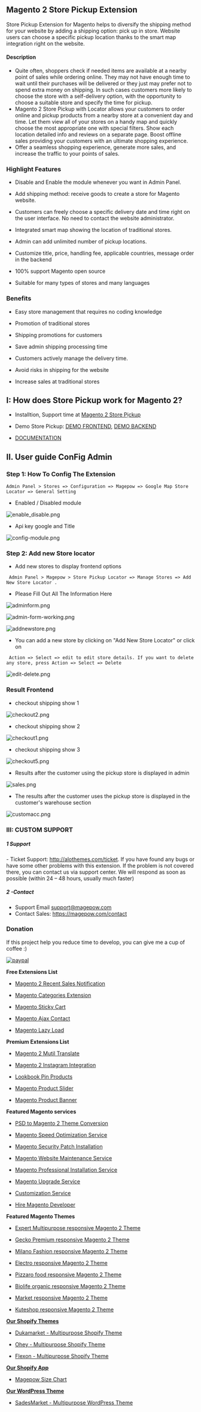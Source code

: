 ## Magento 2 Store Pickup Extension

Store Pickup Extension for Magento helps to diversify the shipping method for your website by adding a shipping option: pick up in store. 
Website users can choose a specific pickup location thanks to the smart map integration right on the website.

#### Description
 - Quite often, shoppers check if needed items are available at a nearby point of sales while ordering online. They may not have enough time to wait until their purchases will be delivered or they just may prefer not to spend extra money on shipping. In such cases customers more likely to choose the store with a self-delivery option, with the opportunity to choose a suitable store and specify the time for pickup.
 - Magento 2 Store Pickup with Lоcator allows your customers to order online and pickup products from a nearby store at a convenient day and time. Let them view all of your stores on a handy map and quickly choose the most appropriate one with special filters. Show each location detailed info and reviews on a separate page. Boost offline sales providing your customers with an ultimate shopping experience.
 - Offer a seamless shopping experience, generate more sales, and increase the traffic to your points of sales.
 
### Highlight Features

- Disable and Enable the module whenever you want in Admin Panel.
 
- Add shipping method: receive goods to create a store for Magento website.

- Customers can freely choose a specific delivery date and time right on the user interface. No need to contact the website administrator.

- Integrated smart map showing the location of traditional stores.

- Admin can add unlimited number of pickup locations.

- Customize title, price, handling fee, applicable countries, message order in the backend

- 100% support Magento open source

- Suitable for many types of stores and many languages

### Benefits

- Easy store management that requires no coding knowledge

- Promotion of traditional stores

- Shipping promotions for customers

- Save admin shipping processing time

- Customers actively manage the delivery time.

- Avoid risks in shipping for the website

- Increase sales at traditional stores

## I: How does Store Pickup work for Magento 2?

- Installtion, Support time at [Magento 2 Store Pịckup](https://magepow.com/magento-2-store-pickup.html)

- Demo Store Pickup: [DEMO FRONTEND](http://demo.magepow.com/storepickup/), [DEMO BACKEND](http://demo.magepow.com/storepickup/admin)

- [ DOCUMENTATION](https://docs.magepow.com/storepickup/)

## II. User guide ConFig Admin

### Step 1: How To Config The Extension
```
Admin Panel > Stores => Configuration => Magepow => Google Map Store Locator => General Setting
```
- Enabled / Disabled module

![enable_disable.png](https://github.com/magepow/magento-2-store-pickup/blob/main/media/enable_disable.png)

- Api key google and Title

![config-module.png](https://github.com/magepow/magento-2-store-pickup/blob/main/media/config-module.png)

### Step 2:  Add new Store locator

- Add new stores to display frontend options

```
 Admin Panel > Magepow > Store Pickup Locator => Manage Stores => Add New Store Locator .
```
-  Please Fill Out All The Information Here

![adminform.png](https://github.com/magepow/magento-2-store-pickup/blob/main/media/adminform.png)


![admin-form-working.png](https://github.com/magepow/magento-2-store-pickup/blob/main/media/admin-form-working.png)

![addnewstore.png](https://github.com/magepow/magento-2-store-pickup/blob/main/media/addnewstore.png)

- You can add a new store by clicking on "Add New Store Locator" or click on
```
 Action => Select => edit to edit store details. If you want to delete any store, press Action => Select => Delete
```
![edit-delete.png](https://github.com/magepow/magento-2-store-pickup/blob/main/media/edit-delete.png)

### Result Frontend
- checkout shipping show 1

![checkout2.png](https://github.com/magepow/magento-2-store-pickup/blob/main/media/checkout2.png)

- checkout shipping show 2

![checkout1.png](https://github.com/magepow/magento-2-store-pickup/blob/main/media/checkout1.png)

- checkout shipping show 3

![checkout5.png](https://github.com/magepow/magento-2-store-pickup/blob/main/media/checkout5.png)

- Results after the customer using the pickup store is displayed in admin

![sales.png](https://github.com/magepow/magento-2-store-pickup/blob/main/media/sales.png)

- The results after the customer uses the pickup store is displayed in the customer's warehouse section

![customacc.png](https://github.com/magepow/magento-2-store-pickup/blob/main/media/customacc.png)

### III: CUSTOM SUPPORT
##### 1 Support
- Ticket Support: http://alothemes.com/ticket. If you have found any bugs or have some other problems with this extension. If the problem is not covered there, you can contact us via support center. We will respond as soon as possible (within 24 – 48 hours, usually much faster)

##### 2 -Contact
- Support Email support@magepow.com
- Contact Sales: https://magepow.com/contact 

### Donation

If this project help you reduce time to develop, you can give me a cup of coffee :)

[![paypal](https://www.paypalobjects.com/en_US/i/btn/btn_donateCC_LG.gif)](https://www.paypal.com/paypalme/alopay)


**Free Extensions List**

* [Magento 2 Recent Sales Notification](https://magepow.com/magento-2-recent-sales-notification.html)

* [Magento Categories Extension](https://magepow.com/magento-categories-extension.html)

* [Magento Sticky Cart](https://magepow.com/magento-sticky-cart.html)

* [Magento Ajax Contact](https://magepow.com/magento-ajax-contact-form.html)

* [Magento Lazy Load](https://magepow.com/magento-lazy-load.html)

**Premium Extensions List**

* [Magento 2 Mutil Translate](https://magepow.com/magento-multi-translate.html)

* [Magento 2 Instagram Integration](https://magepow.com/magento-2-instagram.html)

* [Lookbook Pin Products](https://magepow.com/lookbook-pin-products.html)

* [Magento Product Slider](https://magepow.com/magento-product-slider.html)

* [Magento Product Banner](https://magepow.com/magento-banner-slider.html)

**Featured Magento services**

* [PSD to Magento 2 Theme Conversion](https://magepow.com/psd-to-magento-theme-conversion.html)

* [Magento Speed Optimization Service](https://magepow.com/magento-speed-optimization-service.html)

* [Magento Security Patch Installation](https://magepow.com/magento-security-patch-installation.html)

* [Magento Website Maintenance Service](https://magepow.com/website-maintenance-service.html)

* [Magento Professional Installation Service](https://magepow.com/professional-installation-service.html)

* [Magento Upgrade Service](https://magepow.com/magento-upgrade-service.html)

* [Customization Service](https://magepow.com/customization-service.html)

* [Hire Magento Developer](https://magepow.com/hire-magento-developer.html)

**Featured Magento Themes**

* [Expert Multipurpose responsive Magento 2 Theme](https://1.envato.market/c/1314680/275988/4415?u=https://themeforest.net/item/expert-premium-responsive-magento-2-and-1-support-rtl-magento-2-/21667789)

* [Gecko Premium responsive Magento 2 Theme](https://1.envato.market/c/1314680/275988/4415?u=https://themeforest.net/item/gecko-responsive-magento-2-theme-rtl-supported/24677410)

* [Milano Fashion responsive Magento 2 Theme](https://1.envato.market/c/1314680/275988/4415?u=https://themeforest.net/item/milano-fashion-responsive-magento-1-2-theme/12141971)

* [Electro responsive Magento 2 Theme](https://1.envato.market/c/1314680/275988/4415?u=https://themeforest.net/item/electro-responsive-magento-1-2-theme/17042067)

* [Pizzaro food responsive Magento 2 Theme](https://1.envato.market/c/1314680/275988/4415?u=https://themeforest.net/item/pizzaro-food-responsive-magento-1-2-theme/19438157)

* [Biolife organic responsive Magento 2 Theme](https://1.envato.market/c/1314680/275988/4415?u=https://themeforest.net/item/biolife-organic-food-magento-2-theme-rtl-supported/25712510)

* [Market responsive Magento 2 Theme](https://1.envato.market/c/1314680/275988/4415?u=https://themeforest.net/item/market-responsive-magento-2-theme/22997928)

* [Kuteshop responsive Magento 2 Theme](https://1.envato.market/c/1314680/275988/4415?u=https://themeforest.net/item/kuteshop-multipurpose-responsive-magento-1-2-theme/12985435)

**[Our Shopify Themes](https://themeforest.net/user/alotheme)**

* [Dukamarket - Multipurpose Shopify Theme](https://1.envato.market/c/1314680/275988/4415?u=https://themeforest.net/item/dukamarket-multipurpose-shopify-theme/36158349)

* [Ohey - Multipurpose Shopify Theme](https://1.envato.market/c/1314680/275988/4415?u=https://themeforest.net/item/ohey-multipurpose-shopify-theme/34624195)

* [Flexon - Multipurpose Shopify Theme](https://1.envato.market/c/1314680/275988/4415?u=https://themeforest.net/item/flexon-multipurpose-shopify-theme/33461048)

**[Our Shopify App](https://apps.shopify.com/partners/maggicart)**

* [Magepow Size Chart](https://apps.shopify.com/magepow-size-chart)

**[Our WordPress Theme](https://themeforest.net/user/alotheme/portfolio)**

* [SadesMarket - Multipurpose WordPress Theme](https://1.envato.market/c/1314680/275988/4415?u=https://themeforest.net/item/sadesmarket-multipurpose-wordpress-theme/35369933)
